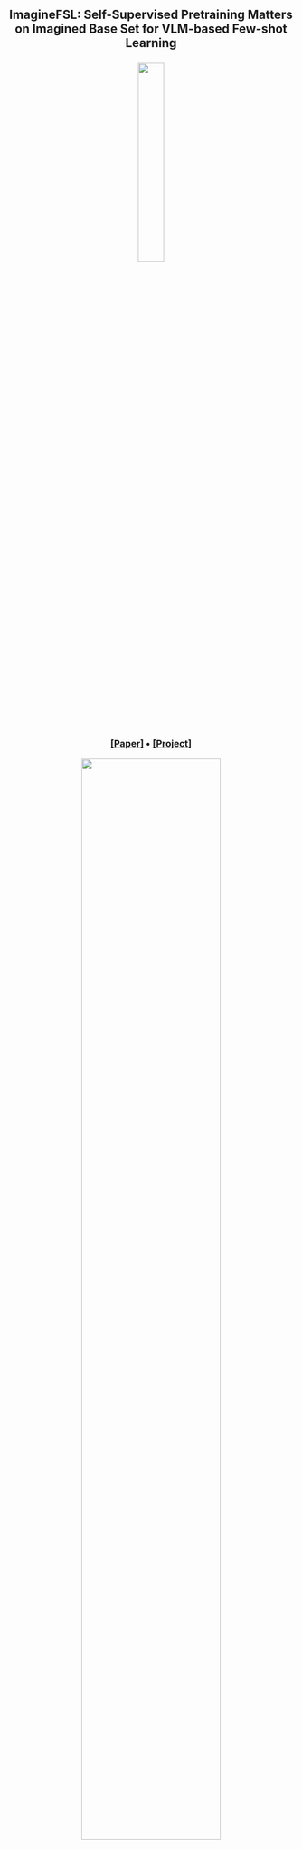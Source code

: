 <h2 align="center">ImagineFSL: Self-Supervised Pretraining Matters on Imagined Base Set for VLM-based Few-shot Learning</h2>

<!-- <h3 align="center">Haoyuan Yang &nbsp;&nbsp; Xiaoou Li &nbsp;&nbsp; Jiaming Lv &nbsp;&nbsp; Xianjun Cheng &nbsp;&nbsp; Qilong Wang &nbsp;&nbsp; Peihua Li</h3> -->

<!-- <h5 align="center">Dalian University of Technology &nbsp; Beijing University of Posts and Telecommunications &nbsp; Tianjin University</h5> -->

<h3 align="center">
  <img src="imgs/subtitle.png" width="30%"> 
  <!-- &nbsp; CVPR 2025 (Highlight)</span> -->
</h3>

<h3 align="center">
    <a href="https://openaccess.thecvf.com/content/CVPR2025/papers/Yang_ImagineFSL_Self-Supervised_Pretraining_Matters_on_Imagined_Base_Set_for_VLM-based_CVPR_2025_paper.pdf">[Paper]</a> •
    <a href="http://peihuali.org/ImagineFSL">[Project]</a>
</h3>

<div align="center"><img src="imgs/overview.gif" width="70%"></div>

## Introduction


This repository contains the official code for **"ImagineFSL: Self-Supervised Pretraining Matters on Imagined Base Set for VLM-based Few-shot Learning"** &nbsp;&nbsp;
(<img src="imgs/award1.png" width="10" style="vertical-align: middle;"> **CVPR 2025 Highlight**)

In this paper:


- We frame synthetic images as **standalone knowledge
repositories** and present **a CLIP adaptation methodology** that pretrains on purely synthetic images before fine-tuning for few-shot tasks. This marks a clear departure
from existing one-stage fine-tuning methods that simply
treat synthetic images as complements to real images.

- We propose **an improved Self-SL method based on
DINO**, specifically tailored for FSL. It introduces higher-order moments for image representation and employs
synthetic augmentation for effective view construction.

- We develop **a systematic and scalable pipeline for synthesizing both captions and images**, enabling generation
of large-scale base sets for pretraining and task-specific
datasets. Distinct from existing arts, **we leverage chain-of-though and in-conetext learning techniques** for diverse, realistic image generation.


## Installation

### 1. Clone this repository:

```
git clone https://github.com/HaoyuanYang-2023/ImagineFSL.git
cd ImagineFSL
```

### 2. Install dependencies:

> ⚠️ To ensure stable and reproducible code execution, we strongly recommend setting up the following environment for experiments.

We conduct experiments using PyTorch 2.2.2 and Python 3.10. The CUDA version is 12.1. Install the corresponding PyTorch environment using:

```
pip install torch==2.2.2 torchvision==0.17.2 --index-url https://download.pytorch.org/whl/cu121
```

Install other dependencies using:

```
pip install -r requirements.txt
```

**Note**: We use Meta's xformers library to accelerate Attention computation. Different hardware environments may require different versions of xformers. The installation command is provided in `requirements.txt`, which is validated on RTX 4090 and 3090. If installation fails, try different versions. For more information, refer to the [`offical website of xformers`](https://github.com/facebookresearch/xformers).


## Dataset

- **iBase Dataset**:
  
  The iBase dataset used for pretraining can be downloaded from the following links:
  
  [`Baidu Yun`](https://pan.baidu.com/s/1-a4oFKiPFdD_QRGJqAN9jA?pwd=r9ur) | [`Microsoft OneDrive`](https://maildluteducn-my.sharepoint.com/:u:/g/personal/yanghaoyuan_mail_dlut_edu_cn/EW67Bo9jyf5LtfQRjpFCnucB8wnoL3kPfCno4nGNSB5YHA?e=DFflEj)

- **10 Downstream Datasets (Real Images)**:

  We provide the following download links for the 10 downstream datasets used in our experiments (except ImageNet).
  *These datasets are identical to those provided by [`CoOp`](https://github.com/KaiyangZhou/CoOp/blob/main/DATASETS.md) but with standardized file organization for PyTorch compatibility*.
  
   [`Baidu Yun`](https://pan.baidu.com/s/17k-xFrEtBdwh8taFtPcpwg?pwd=7fm5) | [`Microsoft OneDrive`](https://maildluteducn-my.sharepoint.com/:f:/g/personal/yanghaoyuan_mail_dlut_edu_cn/Emd9FEmohW9Mkj392CH8zjcBVnz1BmYTGNZHEIX3gjhdpg?e=WnChnu)



## Getting started

### 1. Synthesizing Captions & Images

Run the following command to get into the directory of synthesizing captions and images:

```
cd synthesizing
```

<h3> Querying GPT-4 to Analyze Key Factors</h3>

We query GPT-4 to analyze key factors for different datasets. You need to register an account on [`OpenAI`](https://platform.openai.com/docs/overview) and obtain an api key for GPT-4. For more details, refer to the [`OpenAI API documentation`](https://platform.openai.com/docs/quickstart).


Run the following command to analyze `attribute`:

```
python syn_attribute.py \
--api_key YOUR API_KEY \
--model gpt-4 \
--dataset DATASET_NAME \ 
``` 

Run the following command to analyze `background(BG)`:

```
python syn_background.py \
--api_key YOUR API_KEY \
--model gpt-4 \
--dataset DATASET_NAME \ 
```

We also provide the factors of `viewpoint`, `lighting condition (LC)` and `cause of
degradation of photos (CD)` in the `synthesizing/utils` folder.



<h3> Synthesize Examples Captions by GPT-4</h3>

Run the following command to high-quality exemplary captions for different datasets:

```
python syn_examples.py \
--api_key YOUR_API_KEY \
--model gpt-4 \
--dataset DATASET_NAME \ 
``` 

<h3> Synthesize Extensive Captions by Llama 3</h3>

We use Llama 3 8B to synthesize extensive captions. The weight files of Llama 3 8B can be downloaded [`here`](https://huggingface.co/meta-llama/Meta-Llama-3-8B/tree/main/original).

You need to install additional dependencies required for Llama 3:

```
fire==0.3.0
fairscale==0.4.13
tiktoken==0.7.0
blobfile==0.3.0
```

Run the following command to synthesize extensive captions for different datasets:

```
LLAMA_FOLDER=YOUR_LLAMA_WEIGHT_FILE_FOLDER

torchrun --nproc_per_node 1 --master_port 12388 \
    syn_captions.py --ckpt_dir ${LLAMA_FOLDER} --tokenizer_path ${LLAMA_FOLDER}/tokenizer.model \
    --max_batch_size 16 --max_seq_len 400 --max_gen_len 100 \
    --total_captions 300 --seed 0 --category DATASET_NAME --temperature 0.8
```

<h3> Synthesize Images </h3>

We use Stable Diffusion 3 Medium accelerated by TensorRT to synthesize images. Refer to the [`code provided by NVIDIA`](https://github.com/NVIDIA/TensorRT/tree/release/10.8/demo/Diffusion) for details.

----
### 2. Pretraining  

Run the following command for pretraining:

```
sh run_pretrain.sh
```

You need to specify the hyperparameters for pretraining in the config files in the `dinov2/config/train` folder.


We provide download links for the pretrained model weights of CLIP ViT-B/16 and CLIP ViT-L/14:

- CLIP ViT-B/16: [`Baidu Yun`](https://pan.baidu.com/s/1i3txwvzpx9yJeGj8AFTZrw?pwd=app9) | [`Google Drive`](https://drive.google.com/file/d/1-5s6-RpLLTzbrZXbHyfPWSuLqQ3Qq4WG/view?usp=drive_link)

- CLIP ViT-L/14: [`Baidu Yun`](https://pan.baidu.com/s/1Ac8UqmtKnR9wFVhXeTjrbg?pwd=pp64) | [`Google Drive`](https://drive.google.com/file/d/1-5Zi1BrIPQW_iCwVvJ7wXIS1OlfWjShT/view?usp=drive_link)
   
----

### 3. Few-shot Fine-tuning

**ImagineFSL**:

Run the following command for ImagenFSL fine-tuning:

```
sh run_imaginefsl.sh
```
You need to set the hyperparameters for fine-tuning in `dinov2/eval/imgainefsl_tuning_pipline.py` folder and the dataset path in the `dinov2/eval/ct_tuning_mixing.py` first.

For evaluation, run the following command:

```
sh run_imaginefsl_eval.sh
```

**ImagineFSL_LoRA**:

Run the following command for ImagenFSL_LoRA fine-tuning:
```
sh run_imaginefsl_lora.sh
```
You need to set the hyperparameters for fine-tuning in `dinov2/eval/imgainefsl_lora_tuning_pipline.py` folder and the dataset path in the `dinov2/eval/ct_tuning_mixing_lora.py` first.


For evaluation, run the following command:

```
sh run_imaginefsl_lora_eval.sh
```

> **Note:** Due to the impact of randomness during training, the results on individual datasets may slightly differ from those in the paper. We recommend evaluating all methods across all 11 datasets and observing the average performance.

**Models**:

We provide download links for fine-tuned models on 1-/16-shot settings for ViT-B/16 across 11 datasets:

|Method|1-shot|16-shot|
|:-|:-:|:-:|
|ImagineFSL| 76.1 \| [`Baidu Yun`](https://pan.baidu.com/s/1Jpu45g3S3VizXuoz9_NMzQ?pwd=r5eq) \| [`Google Drive`](https://drive.google.com/drive/folders/1-6-kHsgYmXJAwbBn0HV4A2nYkd2bBgva?usp=drive_link) | 86.4 \| [`Baidu Yun`](https://pan.baidu.com/s/1JMLmzoJ8AqKRyV_ONv9vVg?pwd=5i5f) \| [ `Google Drive`](https://drive.google.com/drive/folders/1-5MMNE69OQKCcAMqwCpVeX0hyfn7kt6W?usp=drive_link) |
|ImagineFSL_LoRA|77.6 \| [`Baidu Yun`](https://pan.baidu.com/s/11P61q63LVbxxiX3ZsORpVA?pwd=a9md) \| [`Google Drive`](https://drive.google.com/drive/folders/10I_kpcFId7JQgByAgKasMeWsm7GaYq95?usp=sharing) | 87.6 \| [`Baidu Yun`]( https://pan.baidu.com/s/15XSGTHI_vF1sjCMgfELJAg?pwd=13ev) \| [`Google Drive`](https://drive.google.com/drive/folders/11nlNzFf4anzZH8Bqhfia0uriOXRYuEtU?usp=sharing)|
|||

> ##### *See `readme.txt` in the above links for more details of the models and hyperparameters for inference.*

**Detailed results of All K-shot settings can be found in [`here`](https://github.com/HaoyuanYang-2023/ImagineFSL/tree/main/results).**


## Acknowledgement

- We thank the authors of CLIP and DINOv2. This repository is built upon the official implementations of [`CLIP`](https://github.com/openai/CLIP) and [`DINOv2`](https://github.com/facebookresearch/dinov2).

- We are also grateful to the authors of CoOp for providing [`dataset instructions`](https://github.com/KaiyangZhou/CoOp/blob/main/DATASETS.md), DISEF for [`their codebase`](https://github.com/vturrisi/disef/tree/main), and SynCLR for [`their codebase`](https://github.com/google-research/syn-rep-learn/tree/main/SynCLR).

- We further acknowledge the contributions of other researchers who have made their code publicly available.


## Citation

If this repository or the paper "ImagineFSL: Self-Supervised Pretraining Matters on Imagined Base Set for VLM-based Few-shot Learning" is helpful for your research, please consider citing the paper:

```BibTeX
@InProceedings{ImagineFSL_CVPR25,
    author    = {Yang, Haoyuan and Li, Xiaoou and Lv, Jiaming and Cheng, Xianjun and Wang, Qilong and Li, Peihua},
    title     = {{ImagineFSL}: Self-Supervised Pretraining Matters on Imagined Base Set for {VLM}-based Few-shot Learning},
    booktitle = {Proceedings of the IEEE/CVF Conference on Computer Vision and Pattern Recognition},
    year      = {2025},
}
```

## Contact

If you have any questions or suggestions, please contact us:

- Haoyuan Yang (yanghaoyuan@mail.dlut.edu.cn)
<!-- - Xiaoou Li (xiaoouli@bupt.edu.cn)
- Jiaming Lv (ljm_vlg@mail.dlut.edu.cn) -->
